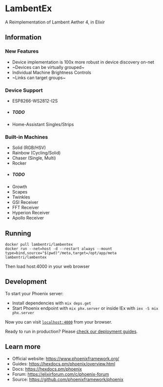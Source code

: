 # LambentEx

A Reimplementation of Lambent Aether 4, in Elixir

## Information

### New Features

- Device implementation is 100x more robust in device discovery on-net
- ~Devices can be virtually grouped~
- Individual Machine Brightness Controls
- ~Links can target groups~ 

### Device Support

- ESP8266-WS2812-I2S
- ##### TODO
- Home-Assistant Singles/Strips

### Built-in Machines

- Solid (RGB/HSV)
- Rainbow (Cycling/Solid)
- Chaser (Single, Multi)
- Rocker
- ##### TODO
- Growth
- Scapes
- Twinkles
- GSI Receiver
- FFT Receiver
- Hyperion Receiver
- Apollo Receiver


## Running
```
docker pull lambentri/lambentex
docker run --net=host -d --restart always --mount type=bind,source="$(pwd)"/meta,target=/opt/app/meta lambentri/lambentex 
```

Then load host:4000 in your web browser

## Development

To start your Phoenix server:

  * Install dependencies with `mix deps.get`
  * Start Phoenix endpoint with `mix phx.server` or inside IEx with `iex -S mix phx.server`

Now you can visit [`localhost:4000`](http://localhost:4000) from your browser.

Ready to run in production? Please [check our deployment guides](https://hexdocs.pm/phoenix/deployment.html).

## Learn more

  * Official website: https://www.phoenixframework.org/
  * Guides: https://hexdocs.pm/phoenix/overview.html
  * Docs: https://hexdocs.pm/phoenix
  * Forum: https://elixirforum.com/c/phoenix-forum
  * Source: https://github.com/phoenixframework/phoenix
